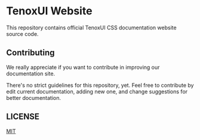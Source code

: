 # TenoxUI Website

This repository contains official TenoxUI CSS documentation website source code.

## Contributing

We really appreciate if you want to contribute in improving our documentation site.

There's no strict guidelines for this repository, yet. Feel free to contribute by edit current documentation, adding new one, and change suggestions for better documentation.

## LICENSE

[MIT](https://github.com/tenoxui/tenoxui/blob/main/LICENSE)
